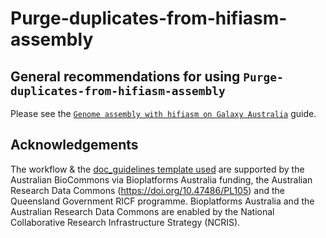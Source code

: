 Purge-duplicates-from-hifiasm-assembly
==============

## General recommendations for using `Purge-duplicates-from-hifiasm-assembly`

Please see the [`Genome assembly with hifiasm on Galaxy Australia`](https://australianbiocommons.github.io/how-to-guides/genome_assembly/hifi_assembly) guide.

## Acknowledgements

The workflow & the [doc_guidelines template used](https://github.com/AustralianBioCommons/doc_guidelines) are 
supported by the Australian BioCommons via Bioplatforms Australia funding, the Australian Research Data Commons 
(https://doi.org/10.47486/PL105) and the Queensland Government RICF programme. Bioplatforms Australia and the 
Australian Research Data Commons are enabled by the National Collaborative Research Infrastructure Strategy (NCRIS).



